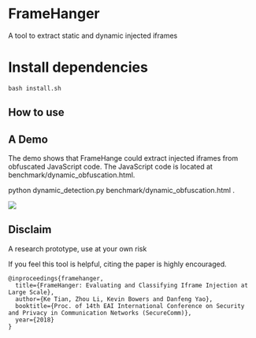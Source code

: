 # FrameHanger

A tool to extract static and dynamic injected iframes

# Install dependencies

```
bash install.sh
```

## How to use



## A Demo

The demo shows that FrameHange could extract injected iframes from obfuscated JavaScript code.
The JavaScript code is located at benchmark/dynamic_obfuscation.html.

python dynamic_detection.py benchmark/dynamic_obfuscation.html .


![](https://github.com/ririhedou/FrameHanger/blob/master/benchmark/demo.gif)

## Disclaim

A research prototype, use at your own risk

If you feel this tool is helpful, citing the paper is highly encouraged.

```
@inproceedings{framehanger,
  title={FrameHanger: Evaluating and Classifying Iframe Injection at Large Scale},
  author={Ke Tian, Zhou Li, Kevin Bowers and Danfeng Yao},
  booktitle={Proc. of 14th EAI International Conference on Security and Privacy in Communication Networks (SecureComm)},
  year={2018}
}
```